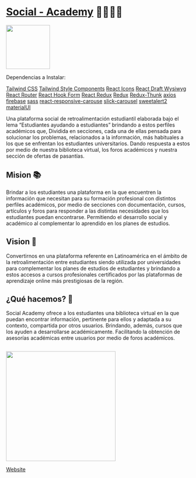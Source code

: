 # [Social - Academy](https://social-academy.studio/) 👨‍🎓👩‍🎓

<code><img height="120" src="![image](https://user-images.githubusercontent.com/54457637/184560714-edd33f28-ab4e-45ed-bd51-f43428b9f7a6.png)
"/></code>


Dependencias a Instalar: 

[Tailwind CSS](https://tailwindcss.com/docs/guides/create-react-app)
[Tailwind Style Components](https://www.npmjs.com/package/tailwind-styled-components)
[React Icons](https://react-icons.github.io/react-icons/)
[React Draft Wysiwyg](https://www.npmjs.com/package/react-draft-wysiwyg)
[React Router](https://reactrouter.com/web/guides/quick-start)
[React Hook Form](https://react-hook-form.com/get-started)
[React Redux](https://react-redux.js.org/)
[Redux](https://es.redux.js.org/)
[Redux-Thunk](https://www.npmjs.com/package/redux-thunk)
[axios](https://www.npmjs.com/package/axios)
[firebase](https://www.npmjs.com/package/firebase)
[sass](https://www.npmjs.com/package/sass)
[react-responsive-carouse](https://www.npmjs.com/package/react-responsive-carousel)
[slick-carousel](https://www.npmjs.com/package/slick-carousel)
[sweetalert2](https://www.npmjs.com/package/sweetalert2)
[materialUI](https://material-ui.com/es/getting-started/installation)

Una plataforma social de retroalimentación estudiantil elaborada bajo el lema “Estudiantes ayudando a estudiantes” brindando a estos perfiles académicos que, Dividida en secciones, cada una de ellas pensada para solucionar los problemas, relacionados a la información, más habituales a los que se enfrentan los estudiantes universitarios. Dando respuesta a estos por medio de nuestra biblioteca virtual, los foros académicos y nuestra sección de ofertas de pasantías.

## Mision 📚
Brindar a los estudiantes una plataforma en la que encuentren la información que necesitan para su formación profesional con distintos perfiles académicos, por medio de secciones con documentación, cursos, artículos y foros para responder a las distintas necesidades que los estudiantes puedan encontrarse. Permitiendo el desarrollo social y académico al complementar lo aprendido en los planes de estudios.

## Vision 📖
Convertirnos en una plataforma referente en Latinoamérica en el ámbito de la retroalimentación entre estudiantes siendo utilizada por universidades para complementar los planes de estudios de estudiantes y brindando a estos accesos a cursos profesionales certificados por las plataformas de aprendizaje online más prestigiosas de la región.
 
 ## ¿Qué hacemos? 📜
Social Academy ofrece a los estudiantes una biblioteca virtual en la que puedan encontrar información, pertinente para ellos y adaptada a su contexto, compartida por otros usuarios. Brindando, además, cursos que los ayuden a desarrollarse académicamente. Facilitando la obtención de asesorías académicas entre usuarios por medio de foros académicos.

<code>
<img width="300" src="https://res.cloudinary.com/devsing/image/upload/v1654288813/Portfolio/Untitled_qx3ael.png"/>
</code>

[Website](https://social-academy-1c439.firebaseapp.com/)
